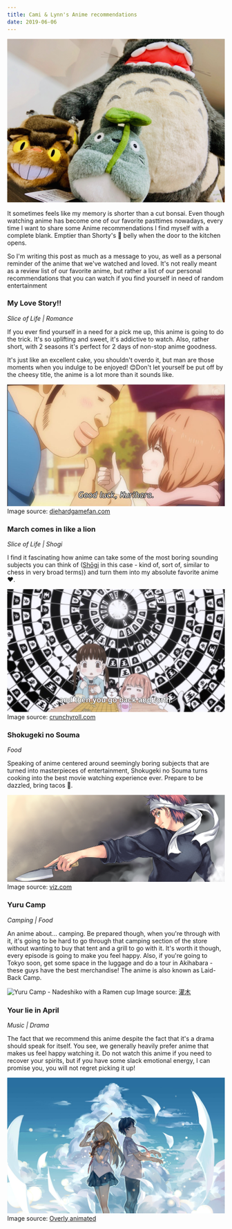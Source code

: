 ```yaml
---
title: Cami & Lynn's Anime recommendations
date: 2019-06-06
---
```


![Totoro characters](totoro.jpg)

It sometimes feels like my memory is shorter than a cut bonsai. Even though
watching anime has become one of our favorite pasttimes nowadays, every time I
want to share some Anime recommendations I find myself with a complete blank.
Emptier than Shorty's 🐶 belly when the door to the kitchen opens.

So I'm writing this post as much as a message to you, as well as a personal
reminder of the anime that we've watched and loved. It's not really meant as a
review list of our favorite anime, but rather a list of our personal
recommendations that you can watch if you find yourself in need of random
entertainment

### My Love Story!!

_Slice of Life | Romance_

If you ever find yourself in a need for a pick me up, this anime is going to do
the trick. It's so uplifting and sweet, it's addictive to watch.
Also, rather short, with 2 seasons it's perfect for 2 days of non-stop anime
goodness.

It's just like an excellent cake, you shouldn't overdo it, but man are those
moments when you indulge to be enjoyed! 😊Don't let yourself be put off by the
cheesy title, the anime is a lot more than it sounds like.

![My Love Story!! screenshot Takeo and Yamato thumbs up](anime-my-love.jpg)
Image source: [diehardgamefan.com](http://diehardgamefan.com/2015/08/05/diehard-animefan-vol-2-my-love-story-monster-musume-god-eater-bakemonogatari/)

### March comes in like a lion

_Slice of Life | Shogi_

I find it fascinating how anime can take some of the most boring sounding
subjects you can think of ([Shōgi](https://en.wikipedia.org/wiki/Shogi) in this
case - kind of, sort of, similar to chess in very broad terms)) and turn them
into my absolute favorite anime ♥.

![March comes in like a lion - Shogi lesson](anime-march-lion.jpg)
Image source: [crunchyroll.com](https://www.crunchyroll.com/anime-feature/2016/11/26/feature-why-it-works-march-comes-in-like-a-lion-explains-shogi)

### Shokugeki no Souma

_Food_

Speaking of anime centered around seemingly boring subjects that are turned
into masterpieces of entertainment, Shokugeki no Souma turns cooking into
the best movie watching experience ever. Prepare to be dazzled, bring tacos 🌮.

![Shokugeki no Souma - Soma preparing to cook](anime-shokugeki.jpg)
Image source: [viz.com](https://www.viz.com/food-wars)

### Yuru Camp

_Camping | Food_

An anime about... camping. Be prepared though, when you're through with it,
it's going to be hard to go through that camping section of the store without
wanting to buy that tent and a grill to go with it. It's worth it though, every
episode is going to make you feel happy. Also, if you're going to Tokyo soon,
get some space in the luggage and do a tour in Akihabara - these guys have the
best merchandise! The anime is also known as Laid-Back Camp.

![Yuru Camp - Nadeshiko with a Ramen cup](anime-yuru-camp.gif)
Image source: [灌木](https://steamcommunity.com/id/imshrub/images/?appid=767)

### Your lie in April

_Music | Drama_

The fact that we recommend this anime despite the fact that it's a drama should
speak for itself. You see, we generally heavily prefer anime that makes us feel
happy watching it. Do not watch this anime if you need to recover your spirits,
but if you have some slack emotional energy, I can promise you, you will not
regret picking it up!

![Your lie in April - Kousei and Kaori looking sideways](anime-lie-in-april.jpg)
Image source: [Overly animated](http://www.overlyanimated.com/2017/04/20/your-lie-in-april-is-gorgeous-sad-and-realistic/)
